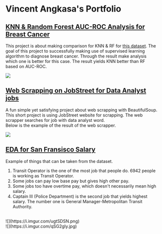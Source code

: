# Vincent Angkasa's Portfolio

## [KNN & Random Forest AUC-ROC Analysis for Breast Cancer](https://github.com/SaltyKNIGHT/portfolio-roc-aoc-knn-random-forest-comparison)

<!--<div style = "text-align: justify; text-justify: inter-word;">
  This project is about making comparison for KNN & RF for [this dataset](https://www.kaggle.com/datasets/uciml/breast-cancer-wisconsin-data).
  The goal of this project to successfully making use of supervised learning algorithm to diagnose breast cancer.
  Through the result make analysis which one is better for this case.
  The result yields KNN better than RF based on AUC-ROC.
</div>-->
This project is about making comparison for KNN & RF for [this dataset](https://www.kaggle.com/datasets/uciml/breast-cancer-wisconsin-data).
The goal of this project to successfully making use of supervised learning algorithm to diagnose breast cancer.
Through the result make analysis which one is better for this case.
The result yields KNN better than RF based on AUC-ROC.<br>
<!--
![](https://i.imgur.com/AYbBEnN.png)
-->
![](https://i.imgur.com/diaRsWp.png)

## [Web Scrapping on JobStreet for Data Analyst jobs](https://github.com/SaltyKNIGHT/portfolio-web-scrapping-jobstreet-data-analyst-only-id)

A fun simple yet satisfying project about web scrapping with BeautifulSoup.
This short project is using JobStreet website for scrapping. The web scrapper searches for job with data analyst word.<br>
Below is the example of the result of the web scrapper.
<!--
![](https://i.imgur.com/fIDaq2y.png)
-->
![](https://i.imgur.com/nrIZjGy.png)

## [EDA for San Fransisco Salary]()
<!--
![](https://i.imgur.com/iiwqCQU.png)
-->
Example of things that can be taken from the dataset.
1. Transit Operator is the one of the most job that people do. 6942 people is working as Transit Operator.
2. Some jobs can pay low base pay but gives high other pay.
3. Some jobs too have overtime pay, which doesn't necessarily mean high salary.
4. Captain III (Police Department) is the second job that yields highest salary. The number one is General Manager-Metropolitan Transit Authority.
<br>
![](https://i.imgur.com/ugtSDSN.png)<br>
![](https://i.imgur.com/qSG2gIy.jpg)

